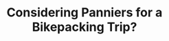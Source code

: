 ---
layout: community
category: community
title: "Considering Panniers for a Bikepacking Trip?"
description: "I have a typical bikepacking setup, but am considering panniers for the flexibility of being able to carry more food/water to avoid the limitation of resupplying almost daily. "
isTopLevel: false
isSingleLevel: false
isArticle: false
datePublished: 2022-06-20 10:35:00 +0300
dateModified: 2022-06-20 10:35:00 +0300
published: false
---